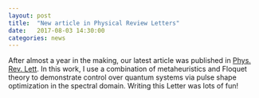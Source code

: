 ```yaml
---
layout: post
title:  "New article in Physical Review Letters"
date:   2017-08-03 14:30:00
categories: news
--- 
```

After almost a year in the making, our latest article was published in [Phys. Rev. Lett][Paper]. In this work, I use a combination of metaheuristics and Floquet theory to demonstrate control over quantum systems via pulse shape optimization in the spectral domain. Writing this Letter was lots of fun!

[Paper]:      https://journals.aps.org/prl/abstract/10.1103/PhysRevLett.119.053203
